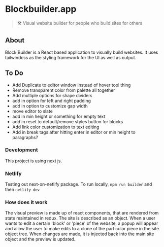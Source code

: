 # Blockbuilder.app

> 🛠 Visual website builder for people who build sites for others

## About

Block Builder is a React based application to visually build websites. It uses tailwindcss as the styling framework for the UI as well as output.

## To Do

-   Add Duplicate to editor window instead of hover tool thing
-   Remove transparent color from palette all together
-   Add multiple options for shape dividers
-   add in option for left and right padding
-   add in option to customize gap width
-   move editor to slate
-   add in min height or something for empty text
-   add in reset to default/remove styles button for blocks
-   Add link color customization to text editing
-   Add in break tags after hitting enter in editor or min height to paragraphs?

### Development

This project is using next js.

### Netlify

Testing out next-on-netlify package. To run locally, `npm run builder` and then `netlify dev`

### How does it work

The visual preview is made up of react components, that are rendered from state maintained in redux. The site is described as an object. When a user wants to edit a certain 'block' or 'piece' of the website, a popup will appear and allow the user to make edits to a clone of the particular piece in the site object tree. When changes are made, it is injected back into the main site object and the preview is updated.

